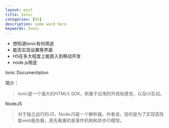 ```yaml
---
layout: post
title: Ionic
categories: [H5]
description: some word here
keywords: Ionic
---
```


* 想知道Ionic有何用途
* 能否实现设置等界面
* H5在多大程度上能嵌入到移动开发
* node.js用途

Ionic Documentation

简介：

> Ionic是一个强大的HTML5 SDK，侧重于应用的外观和感觉，以及UI互动。



NodeJS

> 对于独立运行的JS，NodeJS是一个解析器。作者说，目的是为了实现高性能web服务器，首先看重的是事件机制和异步IO模型。



